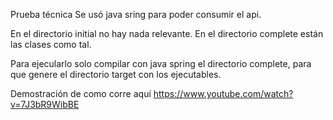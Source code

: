 Prueba técnica
Se usó java sring para poder consumir el api.

En el directorio initial no hay nada relevante.
En el directorio complete están las clases como tal.

Para ejecularlo solo compilar con java spring el directorio complete, para que genere el directorio target con los ejecutables.

Demostración de como corre aquí
https://www.youtube.com/watch?v=7J3bR9WibBE
